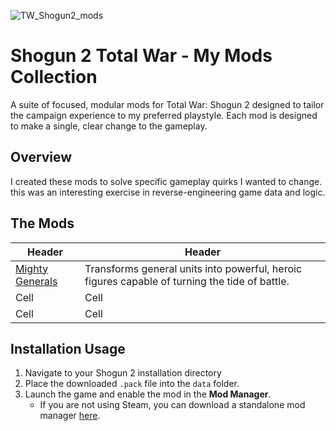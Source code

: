 ![TW_Shogun2_mods](https://github.com/user-attachments/assets/a61068f0-ecae-4b14-b68f-67eb1a059528)

# Shogun 2 Total War - My Mods Collection

A suite of focused, modular mods for Total War: Shogun 2 designed to tailor the campaign experience to my preferred playstyle. Each mod is designed to make a single, clear change to the gameplay.

## Overview

I created these mods to solve specific gameplay quirks I wanted to change. this was an interesting exercise in reverse-engineering game data and logic.

## The Mods

| Header | Header | 
|--------|--------|
| [Mighty Generals](mighty-generals/) | Transforms general units into powerful, heroic figures capable of turning the tide of battle. |
| Cell | Cell |
| Cell | Cell | 

## Installation  Usage

1.  Navigate to your Shogun 2 installation directory
2.  Place the downloaded `.pack` file into the `data` folder.
3.  Launch the game and enable the mod in the **Mod Manager**.
    *   If you are not using Steam, you can download a standalone mod manager [here](https://sourceforge.net/projects/twmodmanager/).

